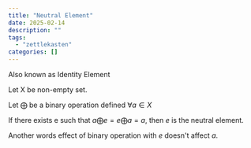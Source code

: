 ```yaml
---
title: "Neutral Element"
date: 2025-02-14
description: ""
tags: 
  - "zettlekasten"
categories: []
---
```


Also known as Identity Element

Let X be non-empty set.

Let $\bigoplus$ be a binary operation defined $\forall a \in X$

If there exists e such that $a \bigoplus e = e \bigoplus a = a$, then $e$ is the neutral element.

Another words effect of binary operation with $e$ doesn't affect $a$.
